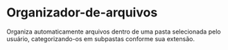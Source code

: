 # Organizador-de-arquivos
Organiza automaticamente arquivos dentro de uma pasta selecionada pelo usuário, categorizando-os em subpastas conforme sua extensão.
